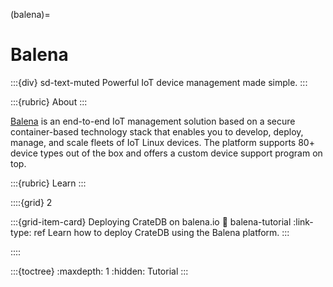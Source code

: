 (balena)=
# Balena

:::{div} sd-text-muted
Powerful IoT device management made simple.
:::

:::{rubric} About
:::

[Balena] is an end-to-end IoT management solution based on a secure container-based
technology stack that enables you to develop, deploy, manage, and scale fleets of
IoT Linux devices. The platform supports 80+ device types out of the box and offers
a custom device support program on top.

:::{rubric} Learn
:::

::::{grid} 2

:::{grid-item-card} Deploying CrateDB on balena\.io
:link: balena-tutorial
:link-type: ref
Learn how to deploy CrateDB using the Balena platform.
:::

::::


:::{toctree}
:maxdepth: 1
:hidden:
Tutorial <tutorial>
:::


[Balena]: https://www.balena.io/
